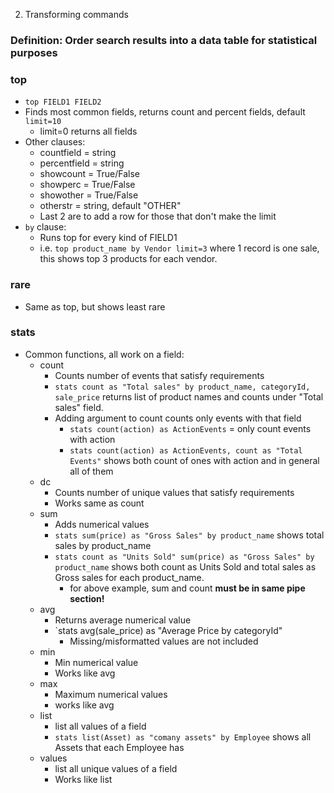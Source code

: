 2. Transforming commands

### Definition: Order search results into a data table for statistical purposes
### top
- `top FIELD1 FIELD2`
- Finds most common fields, returns count and percent fields, default `limit=10`
	- limit=0 returns all fields
- Other clauses:
	- countfield = string
	- percentfield = string
	- showcount = True/False
	- showperc = True/False
	- showother = True/False
	- otherstr = string, default "OTHER"
	- Last 2 are to add a row for those that don't make the limit
- `by` clause:
	- Runs top for every kind of FIELD1
	- i.e. `top product_name by Vendor limit=3` where 1 record is one sale, this shows top 3 products for each vendor.
### rare
- Same as top, but shows least rare
### stats
- Common functions, all work on a field:
	- count
		- Counts number of events that satisfy requirements
		- `stats count as "Total sales" by product_name, categoryId, sale_price` returns list of product names and counts under "Total sales" field.
		- Adding argument to count counts only events with that field
			- `stats count(action) as ActionEvents` = only count events with action
			- `stats count(action) as ActionEvents, count as "Total Events"` shows both count of ones with action and in general all of them
	- dc
		- Counts number of unique values that satisfy requirements
		- Works same as count
	- sum
		- Adds numerical values
		- `stats sum(price) as "Gross Sales" by product_name` shows total sales by product_name
		- `stats count as "Units Sold" sum(price) as "Gross Sales" by product_name` shows both count as Units Sold and total sales as Gross sales for each product_name.
			- for above example, sum and count **must be in same pipe section!**
	- avg
		- Returns average numerical value
		- `stats avg(sale_price) as "Average Price by categoryId"
			- Missing/misformatted values are not included
	- min
		- Min numerical value
		- Works like avg
	- max
		- Maximum numerical values
		- works like avg
	- list
		- list all values of a field
		- `stats list(Asset) as "comany assets" by Employee` shows all Assets that each Employee has
	- values
		- list all unique values of a field
		- Works like list